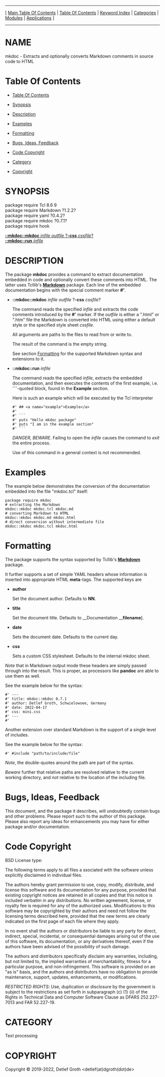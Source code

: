 
[//000000001]: # (mkdoc \- Source code documentation using Markdown)
[//000000002]: # (Generated from file 'mkdoc\.man' by tcllib/doctools with format 'markdown')
[//000000003]: # (Copyright &copy; 2019\-2022, Detlef Groth <detlef\(at\)dgroth\(dot\)de>)
[//000000004]: # (mkdoc\(n\) 0\.7\.1 tcllib "Source code documentation using Markdown")

<hr> [ <a href="../../../../toc.md">Main Table Of Contents</a> &#124; <a
href="../../../toc.md">Table Of Contents</a> &#124; <a
href="../../../../index.md">Keyword Index</a> &#124; <a
href="../../../../toc0.md">Categories</a> &#124; <a
href="../../../../toc1.md">Modules</a> &#124; <a
href="../../../../toc2.md">Applications</a> ] <hr>

# NAME

mkdoc \- Extracts and optionally converts Markdown comments in source code to
HTML

# <a name='toc'></a>Table Of Contents

  - [Table Of Contents](#toc)

  - [Synopsis](#synopsis)

  - [Description](#section1)

  - [Examples](#section2)

  - [Formatting](#section3)

  - [Bugs, Ideas, Feedback](#section4)

  - [Code Copyright](#section5)

  - [Category](#category)

  - [Copyright](#copyright)

# <a name='synopsis'></a>SYNOPSIS

package require Tcl 8\.6 9  
package require Markdown ?1\.2\.2?  
package require yaml ?0\.4\.2?  
package require mkdoc ?0\.7\.1?  
package require hook  

[__::mkdoc::mkdoc__ *infile* *outfile* ?__\-css__ *cssfile*?](#1)  
[__::mkdoc::run__ *infile*](#2)  

# <a name='description'></a>DESCRIPTION

The package __mkdoc__ provides a command to extract documentation embedded
in code and optionally convert these comments into HTML\. The latter uses
Tcllib's __[Markdown](\.\./markdown/markdown\.md)__ package\. Each line of
the embedded documentation begins with the special comment marker __\#'__\.

  - <a name='1'></a>__::mkdoc::mkdoc__ *infile* *outfile* ?__\-css__ *cssfile*?

    The command reads the specified *infile* and extracts the code comments
    introduced by the __\#'__ marker\. If the *outfile* is either a "\.html"
    or "\.htm" file the Markdown is converted into HTML using either a default
    style or the specified style sheet *cssfile*\.

    All arguments are paths to the files to read from or write to\.

    The result of the command is the empty string\.

    See section [Formatting](#section3) for the supported Markdown syntax
    and extensions to it\.

  - <a name='2'></a>__::mkdoc::run__ *infile*

    The command reads the specified *infile*, extracts the embedded
    documentation, and then executes the contents of the first example, i\.e\.
    __\`\`\`__\-quoted block, found in the __Example__ section\.

    Here is such an example which will be executed by the Tcl interpreter

        #' ## <a name="example">Example</a>
        #'
        #' ```
        #' puts "Hello mkdoc package"
        #' puts "I am in the example section"
        #' ```

    *DANGER, BEWARE*\. Failing to open the *infile* causes the command to
    *exit* the entire process\.

    Use of this command in a general context is not recommended\.

# <a name='section2'></a>Examples

The example below demonstrates the conversion of the documentation embedded into
the file "mkdoc\.tcl" itself:

    package require mkdoc
    # extracting the Markdown
    mkdoc::mkdoc mkdoc.tcl mkdoc.md
    # converting Markdown to HTML
    mkdoc::mkdoc mkdoc.md mkdoc.html
    # direct conversion without intermediate file
    mkdoc::mkdoc mkdoc.tcl mkdoc.html

# <a name='section3'></a>Formatting

The package supports the syntax supported by Tcllib's
__[Markdown](\.\./markdown/markdown\.md)__ package\.

It further supports a set of simple YAML headers whose information is inserted
into appropriate HTML __meta__\-tags\. The supported keys are

  - __author__

    Set the document author\. Defaults to __NN__\.

  - __title__

    Set the document title\. Defaults to __Documentation ____filename__\]\.

  - __date__

    Sets the document date\. Defaults to the current day\.

  - __css__

    Sets a custom CSS stylesheet\. Defaults to the internal mkdoc sheet\.

*Note* that in Markdown output mode these headers are simply passed through
into the result\. This is proper, as processors like __pandoc__ are able to
use them as well\.

See the example below for the syntax:

    #' ---
    #' title: mkdoc::mkdoc 0.7.1
    #' author: Detlef Groth, Schwielowsee, Germany
    #' date: 2022-04-17
    #' css: mini.css
    #' ---
    #'

Another extension over standard Markdown is the support of a single level of
includes\.

See the example below for the syntax:

    #' #include "path/to/include/file"

*Note*, the double\-quotes around the path are part of the syntax\.

*Beware* further that relative paths are resolved relative to the current
working directory, and *not* relative to the location of the including file\.

# <a name='section4'></a>Bugs, Ideas, Feedback

This document, and the package it describes, will undoubtedly contain bugs and
other problems\. Please report such to the author of this package\. Please also
report any ideas for enhancements you may have for either package and/or
documentation\.

# <a name='section5'></a>Code Copyright

BSD License type:

The following terms apply to all files a ssociated with the software unless
explicitly disclaimed in individual files\.

The authors hereby grant permission to use, copy, modify, distribute, and
license this software and its documentation for any purpose, provided that
existing copyright notices are retained in all copies and that this notice is
included verbatim in any distributions\. No written agreement, license, or
royalty fee is required for any of the authorized uses\. Modifications to this
software may be copyrighted by their authors and need not follow the licensing
terms described here, provided that the new terms are clearly indicated on the
first page of each file where they apply\.

In no event shall the authors or distributors be liable to any party for direct,
indirect, special, incidental, or consequential damages arising out of the use
of this software, its documentation, or any derivatives thereof, even if the
authors have been advised of the possibility of such damage\.

The authors and distributors specifically disclaim any warranties, including,
but not limited to, the implied warranties of merchantability, fitness for a
particular purpose, and non\-infringement\. This software is provided on an "as
is" basis, and the authors and distributors have no obligation to provide
maintenance, support, updates, enhancements, or modifications\.

*RESTRICTED RIGHTS*: Use, duplication or disclosure by the government is
subject to the restrictions as set forth in subparagraph \(c\) \(1\) \(ii\) of the
Rights in Technical Data and Computer Software Clause as DFARS 252\.227\-7013 and
FAR 52\.227\-19\.

# <a name='category'></a>CATEGORY

Text processing

# <a name='copyright'></a>COPYRIGHT

Copyright &copy; 2019\-2022, Detlef Groth <detlef\(at\)dgroth\(dot\)de>
